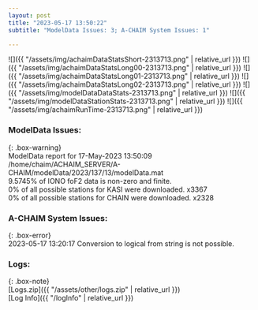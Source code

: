 ```yaml
---
layout: post
title: "2023-05-17 13:50:22"
subtitle: "ModelData Issues: 3; A-CHAIM System Issues: 1"

---
```


![]({{ "/assets/img/achaimDataStatsShort-2313713.png" | relative_url }})
![]({{ "/assets/img/achaimDataStatsLong00-2313713.png" | relative_url }})
![]({{ "/assets/img/achaimDataStatsLong01-2313713.png" | relative_url }})
![]({{ "/assets/img/achaimDataStatsLong02-2313713.png" | relative_url }})
![]({{ "/assets/img/modelDataDataStats-2313713.png" | relative_url }})
![]({{ "/assets/img/modelDataStationStats-2313713.png" | relative_url }})
![]({{ "/assets/img/achaimRunTime-2313713.png" | relative_url }})


### ModelData Issues:  
  
{: .box-warning}  
 ModelData report for 17-May-2023 13:50:09   
 /home/chaim/ACHAIM_SERVER/A-CHAIM/modelData/2023/137/13/modelData.mat   
 9.5745% of IONO foF2 data is non-zero and finite.   
 0% of all possible stations for KASI were downloaded. x3367   
 0% of all possible stations for CHAIN were downloaded. x2328   
  
### A-CHAIM System Issues:  
  
{: .box-error}  
2023-05-17 13:20:17 Conversion to logical from string is not possible.  

### Logs:  
  
{: .box-note}  
[Logs.zip]({{ "/assets/other/logs.zip" | relative_url }})  
[Log Info]({{ "/logInfo" | relative_url }})  
